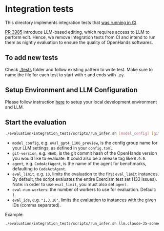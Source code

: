 # Integration tests

This directory implements integration tests that [was running in CI](https://github.com/All-Hands-AI/OpenHands/tree/23d3becf1d6f5d07e592f7345750c314a826b4e9/tests/integration).

[PR 3985](https://github.com/All-Hands-AI/OpenHands/pull/3985) introduce LLM-based editing, which requires access to LLM to perform edit. Hence, we remove integration tests from CI and intend to run them as nightly evaluation to ensure the quality of OpenHands softwares.

## To add new tests

Check [./tests](./tests) folder and follow existing pattern to write test. Make sure to name the file for each test to start with `t` and ends with `.py`.

## Setup Environment and LLM Configuration

Please follow instruction [here](../README.md#setup) to setup your local
development environment and LLM.

## Start the evaluation

```bash
./evaluation/integration_tests/scripts/run_infer.sh [model_config] [git-version] [agent] [eval_limit] [eval-num-workers] [eval_ids]
```

- `model_config`, e.g. `eval_gpt4_1106_preview`, is the config group name for
    your LLM settings, as defined in your `config.toml`.
- `git-version`, e.g. `HEAD`, is the git commit hash of the OpenHands version
    you would like to evaluate. It could also be a release tag like `0.9.0`.
- `agent`, e.g. `CodeActAgent`, is the name of the agent for benchmarks,
    defaulting to `CodeActAgent`.
- `eval_limit`, e.g. `10`, limits the evaluation to the first `eval_limit`
    instances. By default, the script evaluates the entire Exercism test set
    (133 issues). Note: in order to use `eval_limit`, you must also set `agent`.
- `eval-num-workers`: the number of workers to use for evaluation. Default: `1`.
- `eval_ids`, e.g. `"1,3,10"`, limits the evaluation to instances with the
    given IDs (comma separated).

Example:
```bash
./evaluation/integration_tests/scripts/run_infer.sh llm.claude-35-sonnet-eval HEAD CodeActAgent
```
